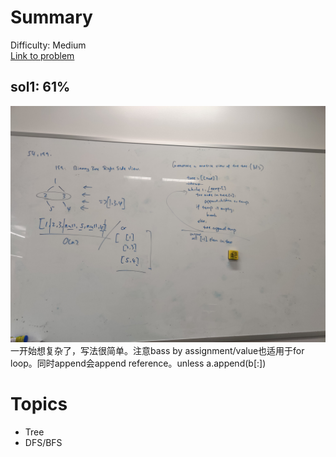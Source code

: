 # Summary
Difficulty: Medium<br/>
[Link to problem](https://leetcode.com/problems/binary-tree-right-side-view/)<br/>
## sol1: 61%
![Pic](./pic1.jpeg)
一开始想复杂了，写法很简单。注意bass by assignment/value也适用于for loop。同时append会append reference。unless a.append(b[:])
# Topics
- Tree
- DFS/BFS

